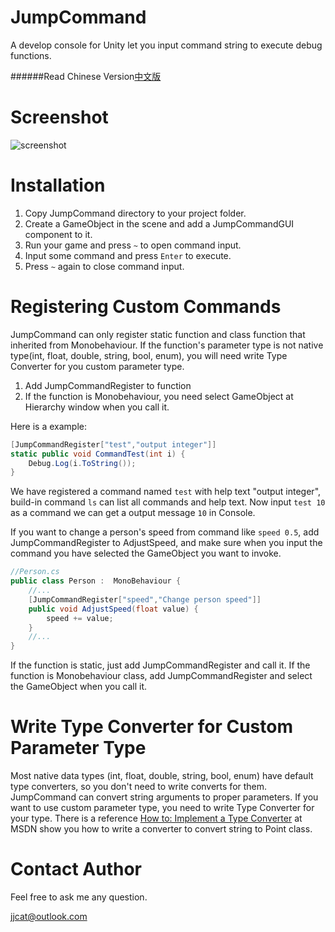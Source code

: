 JumpCommand
===========

A develop console for Unity let you input command string to execute debug functions.

######Read Chinese Version[中文版](https://github.com/jjcat/JumpCommand/blob/master/README_cn.md#jumpcommand)

# Screenshot
![screenshot](http://i.imgur.com/tbmLPVR.png)

# Installation 
 
1. Copy JumpCommand directory to your project folder.
2. Create a GameObject in the scene and add a JumpCommandGUI component to it.
3. Run your game and press `~` to open command input.
4. Input some command and press `Enter` to execute.
5. Press `~` again to close command input.

# Registering Custom Commands
JumpCommand can only register static function and class function that inherited from Monobehaviour. If the function's parameter type is not native type(int, float, double, string, bool, enum), you will need write Type Converter for you custom parameter type. 

1. Add JumpCommandRegister to function
2. If the function is Monobehaviour, you need select GameObject at Hierarchy window when you call it.

Here is a example:

```csharp
[JumpCommandRegister["test","output integer"]]
static public void CommandTest(int i) {
    Debug.Log(i.ToString());
}
```

We have registered a command named `test` with help text "output integer", build-in command `ls` can list all commands and help text. Now input `test 10` as a command we can get a output message `10` in Console.

If you want to change a person's speed from command like `speed 0.5`, add JumpCommandRegister to AdjustSpeed, and make sure when you input the command you have selected the GameObject you want to invoke.

```csharp
//Person.cs
public class Person :  MonoBehaviour {
    //...
	[JumpCommandRegister["speed","Change person speed"]]
	public void AdjustSpeed(float value) {
	    speed += value;
	}
	//...
}
```

If the function is static, just add JumpCommandRegister and call it.
If the function is Monobehaviour class, add JumpCommandRegister and select the GameObject when you call it.

# Write Type Converter for Custom Parameter Type
Most native data types (int, float, double, string, bool, enum) have default type converters, so you don't need to write converts for them. JumpCommand can convert string arguments to proper parameters. If you want to use custom parameter type, you need to write Type Converter for your type. There is a reference [How to: Implement a Type Converter](http://msdn.microsoft.com/en-us/library/ayybcxe5.aspx "How to: Implement a Type Converter") at MSDN show you how to write a converter to convert string to Point class. 

# Contact Author
Feel free to ask me any question.


jjcat@outlook.com	


